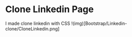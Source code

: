 # Clone Linkedin Page
I made clone linkedin with CSS
!(img)[Bootstrap/Linkedin-clone/CloneLinkedin.png]
